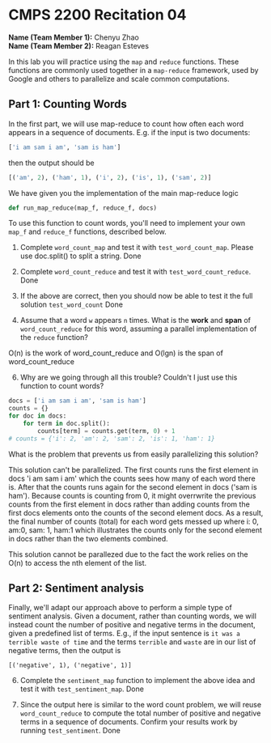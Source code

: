 # CMPS 2200  Recitation 04

**Name (Team Member 1):** Chenyu Zhao   
**Name (Team Member 2):** Reagan Esteves


In this lab you will practice using the `map` and `reduce` functions. These functions are commonly used together in a `map-reduce` framework, used by Google and others to parallelize and scale common computations.


## Part 1: Counting Words

In the first part, we will use map-reduce to count how often each word appears in a sequence of documents. E.g. if the input is two documents:

```python
['i am sam i am', 'sam is ham']
```

then the output should be

```python
[('am', 2), ('ham', 1), ('i', 2), ('is', 1), ('sam', 2)]
```

We have given you the implementation of the main map-reduce logic
```python
def run_map_reduce(map_f, reduce_f, docs)
```

To use this function to count words, you'll need to implement your own `map_f` and `reduce_f` functions, described below.

1. Complete `word_count_map` and test it with `test_word_count_map`. Please use doc.split() to split a string. Done

2. Complete `word_count_reduce` and test it with `test_word_count_reduce`. Done

3. If the above are correct, then you should now be able to test it the full solution `test_word_count` Done

4. Assume that a word `w` appears `n` times. What is the **work** and **span** of `word_count_reduce` for this word, assuming a parallel implementation of the `reduce` function?

O(n) is the work of word_count_reduce
and O(lgn) is the span of word_count_reduce



6. Why are we going through all this trouble? Couldn't I just use this function to count words?

```python
docs = ['i am sam i am', 'sam is ham']
counts = {}
for doc in docs:
    for term in doc.split():
        counts[term] = counts.get(term, 0) + 1
# counts = {'i': 2, 'am': 2, 'sam': 2, 'is': 1, 'ham': 1}
```

What is the problem that prevents us from easily parallelizing this solution?

This solution can't be parallelized. The first counts runs the first element in docs 'i am sam i am' which the counts sees how many of each word there is. After that the counts runs again for the second element in docs ('sam is ham'). Because counts is counting from 0, it might overrwrite the previous counts from the first element in docs rather than adding counts from the first docs elements onto the counts of the second element docs. As a result, the final number of counts (total) for each word gets messed up where i: 0, am:0, sam: 1, ham:1 which illustrates the counts only for the second element in docs rather than the two elements combined.


This solution cannot be parallezed due to the fact the work relies on the O(n) to access the nth element of the list. 



## Part 2: Sentiment analysis

Finally, we'll adapt our approach above to perform a simple type of sentiment analysis. Given a document, rather than counting words, we will instead count the number of positive and negative terms in the document, given a predefined list of terms. E.g., if the input sentence is `it was a terrible waste of time` and the terms `terrible` and `waste` are in our list of negative terms, then the output is

`[('negative', 1), ('negative', 1)]`

6. Complete the `sentiment_map` function to implement the above idea and test it with `test_sentiment_map`. Done

7. Since the output here is similar to the word count problem, we will reuse `word_count_reduce` to compute the total number of positive and negative terms in a sequence of documents. Confirm your results work by running `test_sentiment`. Done
